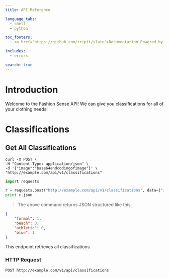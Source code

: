 ```yaml
---
title: API Reference

language_tabs:
  - shell
  - python

toc_footers:
  - <a href='https://github.com/tripit/slate'>Documentation Powered by Slate</a>

includes:
  - errors

search: true
---
```


# Introduction

Welcome to the Fashion Sense API! We can give you classifications for all of your clothing needs!

# Classifications

## Get All Classifications

```shell
curl -X POST \
-H "Content-Type: application/json" \
-d '{"image":"base64endcodingofimage"}' \
"http://example.com/api/v1/classifications"
```

```python
import requests

r = requests.post("http://example.com/api/v1/classifications", data={"image":"base64endcodingofimage"}, headers={"Content-Type":"application/json"})
print r.json
```

> The above command returns JSON structured like this:

```json
{
    "formal": 1,
    "beach": 0,
    "athletic": 0,
    "blue": 1
}
```

This endpoint retrieves all classifications.

### HTTP Request

`POST http://example.com/v1/api/classifications`
